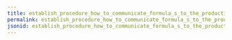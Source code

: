 ```yaml
---
title: establish_procedure_how_to_communicate_formula_s_to_the_production_area_in_such_a_way_that_there_is_no_feed_safety_risk_introduced
permalink: establish_procedure_how_to_communicate_formula_s_to_the_production_area_in_such_a_way_that_there_is_no_feed_safety_risk_introduced.html
jsonid: establish_procedure_how_to_communicate_formula_s_to_the_production_area_in_such_a_way_that_there_is_no_feed_safety_risk_introduced
---
```

